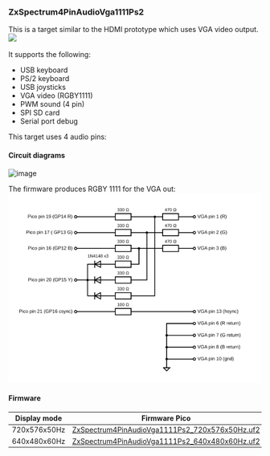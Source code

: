 
### ZxSpectrum4PinAudioVga1111Ps2
This is a target similar to the HDMI prototype which uses VGA video output.<br/>
<img src="ZxSpectrum4PinAudioVga1111Ps2Breadboard.jpg" width="500"/>

It supports the following:
* USB keyboard
* PS/2 keyboard
* USB joysticks
* VGA video (RGBY1111)
* PWM sound (4 pin)
* SPI SD card
* Serial port debug

This target uses 4 audio pins:

#### Circuit diagrams
![image](ZxSpectrum4PinAudioVga1111Ps2.png)

The firmware produces RGBY 1111 for the VGA out:
![image](rgby_1111_vga_1.png)

#### Firmware

| Display mode | Firmware Pico | Firmware Pico 2 |
| - | - | - |
| 720x576x50Hz | [ZxSpectrum4PinAudioVga1111Ps2_720x576x50Hz.uf2](/uf2-rp2040/ZxSpectrum4PinAudioVga1111Ps2_720x576x50Hz.uf2) | [ZxSpectrum4PinAudioVga1111Ps2_720x576x50Hz.uf2](/uf2-rp2350-arm-s/ZxSpectrum4PinAudioVga1111Ps2_720x576x50Hz.uf2) |
| 640x480x60Hz | [ZxSpectrum4PinAudioVga1111Ps2_640x480x60Hz.uf2](/uf2-rp2040/ZxSpectrum4PinAudioVga1111Ps2_640x480x60Hz.uf2) | [ZxSpectrum4PinAudioVga1111Ps2_640x480x60Hz.uf2](/uf2-rp2350-arm-s/ZxSpectrum4PinAudioVga1111Ps2_640x480x60Hz.uf2) |
